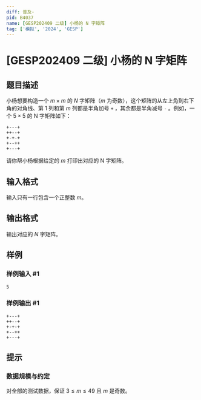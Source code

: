 ```yaml
---
diff: 普及-
pid: B4037
name: [GESP202409 二级] 小杨的 N 字矩阵
tag: ['模拟', '2024', 'GESP']
---
```

# [GESP202409 二级] 小杨的 N 字矩阵
## 题目描述

小杨想要构造一个 $m \times m$ 的 $N$ 字矩阵（$m$ 为奇数），这个矩阵的从左上角到右下角的对角线、第 $1$ 列和第 $m$ 列都是半角加号 `+` ，其余都是半角减号 `-` 。例如，一个 $5 \times 5$ 的 N 字矩阵如下：

```plain
+---+
++--+
+-+-+
+--++
+---+
```

请你帮小杨根据给定的 $m$ 打印出对应的 N 字矩阵。
## 输入格式

输入只有一行包含一个正整数 $m$。
## 输出格式

输出对应的 $N$ 字矩阵。
## 样例

### 样例输入 #1
```
5
```
### 样例输出 #1
```
+---+
++--+
+-+-+
+--++
+---+
```
## 提示

### 数据规模与约定

对全部的测试数据，保证 $3 \leq m \leq 49$ 且 $m$ 是奇数。
